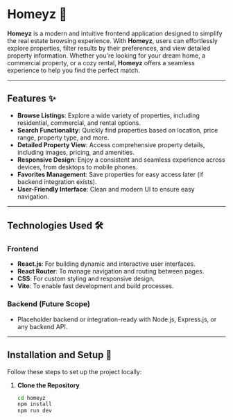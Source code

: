 # **Homeyz 🏡**

**Homeyz** is a modern and intuitive frontend application designed to simplify the real estate browsing experience. With **Homeyz**, users can effortlessly explore properties, filter results by their preferences, and view detailed property information. Whether you're looking for your dream home, a commercial property, or a cozy rental, **Homeyz** offers a seamless experience to help you find the perfect match.

---

## **Features ✨**

- **Browse Listings**: Explore a wide variety of properties, including residential, commercial, and rental options.
- **Search Functionality**: Quickly find properties based on location, price range, property type, and more.
- **Detailed Property View**: Access comprehensive property details, including images, pricing, and amenities.
- **Responsive Design**: Enjoy a consistent and seamless experience across devices, from desktops to mobile phones.
- **Favorites Management**: Save properties for easy access later (if backend integration exists).
- **User-Friendly Interface**: Clean and modern UI to ensure easy navigation.

---

## **Technologies Used 🛠️**

### **Frontend**
- **React.js**: For building dynamic and interactive user interfaces.
- **React Router**: To manage navigation and routing between pages.
- **CSS**: For custom styling and responsive design.
- **Vite**: To enable fast development and build processes.

### **Backend (Future Scope)**
- Placeholder backend or integration-ready with Node.js, Express.js, or any backend API.

---

## **Installation and Setup 🚀**

Follow these steps to set up the project locally:

1. **Clone the Repository**
   ```bash
   cd homeyz
   npm install
   npm run dev
 
